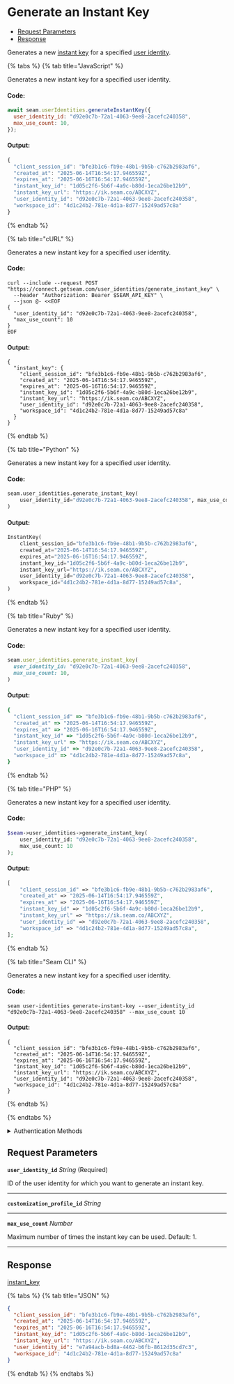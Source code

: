 # Generate an Instant Key

- [Request Parameters](#request-parameters)
- [Response](#response)

Generates a new [instant key](https://docs.seam.co/latest/capability-guides/mobile-access/instant-keys) for a specified [user identity](../../capability-guides/mobile-access/managing-mobile-app-user-accounts-with-user-identities.md#what-is-a-user-identity).


{% tabs %}
{% tab title="JavaScript" %}

Generates a new instant key for a specified user identity.

#### Code:

```javascript
await seam.userIdentities.generateInstantKey({
  user_identity_id: "d92e0c7b-72a1-4063-9ee8-2acefc240358",
  max_use_count: 10,
});
```

#### Output:

```javascript
{
  "client_session_id": "bfe3b1c6-fb9e-48b1-9b5b-c762b2983af6",
  "created_at": "2025-06-14T16:54:17.946559Z",
  "expires_at": "2025-06-16T16:54:17.946559Z",
  "instant_key_id": "1d05c2f6-5b6f-4a9c-b80d-1eca26be12b9",
  "instant_key_url": "https://ik.seam.co/ABCXYZ",
  "user_identity_id": "d92e0c7b-72a1-4063-9ee8-2acefc240358",
  "workspace_id": "4d1c24b2-781e-4d1a-8d77-15249ad57c8a"
}
```
{% endtab %}

{% tab title="cURL" %}

Generates a new instant key for a specified user identity.

#### Code:

```curl
curl --include --request POST "https://connect.getseam.com/user_identities/generate_instant_key" \
  --header "Authorization: Bearer $SEAM_API_KEY" \
  --json @- <<EOF
{
  "user_identity_id": "d92e0c7b-72a1-4063-9ee8-2acefc240358",
  "max_use_count": 10
}
EOF
```

#### Output:

```curl
{
  "instant_key": {
    "client_session_id": "bfe3b1c6-fb9e-48b1-9b5b-c762b2983af6",
    "created_at": "2025-06-14T16:54:17.946559Z",
    "expires_at": "2025-06-16T16:54:17.946559Z",
    "instant_key_id": "1d05c2f6-5b6f-4a9c-b80d-1eca26be12b9",
    "instant_key_url": "https://ik.seam.co/ABCXYZ",
    "user_identity_id": "d92e0c7b-72a1-4063-9ee8-2acefc240358",
    "workspace_id": "4d1c24b2-781e-4d1a-8d77-15249ad57c8a"
  }
}
```
{% endtab %}

{% tab title="Python" %}

Generates a new instant key for a specified user identity.

#### Code:

```python
seam.user_identities.generate_instant_key(
    user_identity_id="d92e0c7b-72a1-4063-9ee8-2acefc240358", max_use_count=10
)
```

#### Output:

```python
InstantKey(
    client_session_id="bfe3b1c6-fb9e-48b1-9b5b-c762b2983af6",
    created_at="2025-06-14T16:54:17.946559Z",
    expires_at="2025-06-16T16:54:17.946559Z",
    instant_key_id="1d05c2f6-5b6f-4a9c-b80d-1eca26be12b9",
    instant_key_url="https://ik.seam.co/ABCXYZ",
    user_identity_id="d92e0c7b-72a1-4063-9ee8-2acefc240358",
    workspace_id="4d1c24b2-781e-4d1a-8d77-15249ad57c8a",
)
```
{% endtab %}

{% tab title="Ruby" %}

Generates a new instant key for a specified user identity.

#### Code:

```ruby
seam.user_identities.generate_instant_key(
  user_identity_id: "d92e0c7b-72a1-4063-9ee8-2acefc240358",
  max_use_count: 10,
)
```

#### Output:

```ruby
{
  "client_session_id" => "bfe3b1c6-fb9e-48b1-9b5b-c762b2983af6",
  "created_at" => "2025-06-14T16:54:17.946559Z",
  "expires_at" => "2025-06-16T16:54:17.946559Z",
  "instant_key_id" => "1d05c2f6-5b6f-4a9c-b80d-1eca26be12b9",
  "instant_key_url" => "https://ik.seam.co/ABCXYZ",
  "user_identity_id" => "d92e0c7b-72a1-4063-9ee8-2acefc240358",
  "workspace_id" => "4d1c24b2-781e-4d1a-8d77-15249ad57c8a",
}
```
{% endtab %}

{% tab title="PHP" %}

Generates a new instant key for a specified user identity.

#### Code:

```php
$seam->user_identities->generate_instant_key(
    user_identity_id: "d92e0c7b-72a1-4063-9ee8-2acefc240358",
    max_use_count: 10
);
```

#### Output:

```php
[
    "client_session_id" => "bfe3b1c6-fb9e-48b1-9b5b-c762b2983af6",
    "created_at" => "2025-06-14T16:54:17.946559Z",
    "expires_at" => "2025-06-16T16:54:17.946559Z",
    "instant_key_id" => "1d05c2f6-5b6f-4a9c-b80d-1eca26be12b9",
    "instant_key_url" => "https://ik.seam.co/ABCXYZ",
    "user_identity_id" => "d92e0c7b-72a1-4063-9ee8-2acefc240358",
    "workspace_id" => "4d1c24b2-781e-4d1a-8d77-15249ad57c8a",
];
```
{% endtab %}

{% tab title="Seam CLI" %}

Generates a new instant key for a specified user identity.

#### Code:

```seam_cli
seam user-identities generate-instant-key --user_identity_id "d92e0c7b-72a1-4063-9ee8-2acefc240358" --max_use_count 10
```

#### Output:

```seam_cli
{
  "client_session_id": "bfe3b1c6-fb9e-48b1-9b5b-c762b2983af6",
  "created_at": "2025-06-14T16:54:17.946559Z",
  "expires_at": "2025-06-16T16:54:17.946559Z",
  "instant_key_id": "1d05c2f6-5b6f-4a9c-b80d-1eca26be12b9",
  "instant_key_url": "https://ik.seam.co/ABCXYZ",
  "user_identity_id": "d92e0c7b-72a1-4063-9ee8-2acefc240358",
  "workspace_id": "4d1c24b2-781e-4d1a-8d77-15249ad57c8a"
}
```
{% endtab %}

{% endtabs %}


<details>

<summary>Authentication Methods</summary>

- API key
- Personal access token
  <br>Must also include the `seam-workspace` header in the request.

To learn more, see [Authentication](https://docs.seam.co/latest/api/authentication).
</details>

## Request Parameters

**`user_identity_id`** *String* (Required)

ID of the user identity for which you want to generate an instant key.

---

**`customization_profile_id`** *String*

---

**`max_use_count`** *Number*

Maximum number of times the instant key can be used. Default: 1.

---


## Response

[instant\_key](./../instant_keys)


{% tabs %}
{% tab title="JSON" %}



```json
{
  "client_session_id": "bfe3b1c6-fb9e-48b1-9b5b-c762b2983af6",
  "created_at": "2025-06-14T16:54:17.946559Z",
  "expires_at": "2025-06-16T16:54:17.946559Z",
  "instant_key_id": "1d05c2f6-5b6f-4a9c-b80d-1eca26be12b9",
  "instant_key_url": "https://ik.seam.co/ABCXYZ",
  "user_identity_id": "e7a94acb-bd8a-4462-b6fb-8612d35cd7c3",
  "workspace_id": "4d1c24b2-781e-4d1a-8d77-15249ad57c8a"
}
```
{% endtab %}
{% endtabs %}
